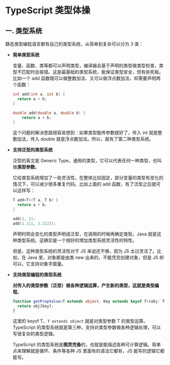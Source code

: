 # TypeScript 类型体操

<!-- @import "[TOC]" {cmd="toc" depthFrom=1 depthTo=6 orderedList=false} -->

## 一. 类型系统

静态类型编程语言都有自己的类型系统，从简单到复杂可以分为 3 类：

- **简单类型系统**

  变量、函数、类等都可以声明类型，编译器会基于声明的类型做类型检查，类型不匹配时会报错。这是最基础的类型系统，能保证类型安全，但有些死板。比如一个 add 函数既可以做整数加法、又可以做浮点数加法，却需要声明两个函数：

  ```c++
  int add(int a, int b) {
    return a + b;
  }

  double add(double a, double b) {
      return a + b;
  }
  ```

  这个问题的解决思路很容易想到：如果类型能传参数就好了，传入 int 就是整数加法，传入 double 就是浮点数加法。所以，就有了第二种类型系统。

- **支持泛型的类型系统**

  泛型的英文是 Generic Type，通用的类型，它可以代表任何一种类型，也叫做**类型参数**。

  它给类型系统增加了一些灵活性，在整体比较固定，部分变量的类型有变化的情况下，可以减少很多重复代码。比如上面的 add 函数，有了泛型之后就可以这样写：

  ```c++
  T add<T>(T a, T b) {
    return a + b;
  }

  add(1, 2);
  add(1.111, 2.2222);
  ```

  声明时把会变化的类型声明成泛型，在调用的时候再确定类型。Java 就是这种类型系统。这确实是一个很好的增加类型系统灵活性的特性。

  但是，这种类型系统的灵活性对于 JS 来说还不够，因为 JS 太过灵活了。比如，在 Java 里，对象都是由类 new 出来的，不能凭空创建对象，但是 JS 却可以，它支持对象字面量。

- **支持类型编程的类型系统**

  **对传入的类型参数（泛型）做各种逻辑运算，产生新的类型，这就是类型编程**。

  ```ts
  function getPropValue<T extends object, Key extends keyof T>(obj: T, key: Key): T[Key] {
    return obj[key];
  }
  ```

  这里的 keyof T、`T extends object` 就是对类型参数 T 的类型运算。TypeScript 的类型系统就是第三种，支持对类型参数做各种逻辑处理，可以写很复杂的类型逻辑。

  TypeScript 的类型系统是**图灵完备**的，也就是能描述各种可计算逻辑。简单点来理解就是循环、条件等各种 JS 里面有的语法它都有，JS 能写的逻辑它都能写。
